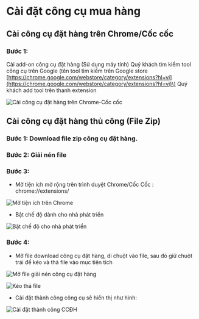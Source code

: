 # Cài đặt công cụ mua hàng

## Cài công cụ đặt hàng trên Chrome/Cốc cốc

### Bước 1:

Cài add-on công cụ đặt hàng \(Sử dụng máy tính\) Quý khách tìm kiếm tool công cụ trên Google \(tên tool tìm kiếm trên Google store [https://chrome.google.com/webstore/category/extensions?hl=vi](https://chrome.google.com/webstore/category/extensions?hl=vi)\) Quý khách add tool trên thanh extension

![C&#xE0;i c&#xF4;ng c&#x1EE5; &#x111;&#x1EB7;t h&#xE0;ng tr&#xEA;n Chrome-C&#x1ED1;c c&#x1ED1;c](https://user-images.githubusercontent.com/73226975/99616059-2bc44c80-2a4f-11eb-8e42-3df4522e00a3.png)

## Cài công cụ đặt hàng thủ công \(File Zip\)

### Bước 1: Download file zip công cụ đặt hàng.

### Bước 2: Giải nén file

### Bước 3:

* Mở tiện ích mở rộng trên trình duyệt Chrome/Cốc Cốc : chrome://extensions/

![M&#x1EDF; ti&#x1EC7;n &#xED;ch tr&#xEA;n Chrome](https://user-images.githubusercontent.com/73226975/100176124-4a6c8c80-2f02-11eb-91d7-135bc51783fb.png)

* Bật chế độ dành cho nhà phát triển

![B&#x1EAD;t ch&#x1EBF; &#x111;&#x1ED9; cho nh&#xE0; ph&#xE1;t tri&#x1EC3;n](https://user-images.githubusercontent.com/73226975/100176194-6b34e200-2f02-11eb-8b08-ff233322440b.png)

### Bước 4:

* Mở file download công cụ đặt hàng, di chuột vào file, sau đó giữ chuột trái để kéo và thả file vào mục tiện tích

![M&#x1EDF; file gi&#x1EA3;i n&#xE9;n c&#xF4;ng c&#x1EE5; &#x111;&#x1EB7;t h&#xE0;ng](https://user-images.githubusercontent.com/73226975/100176241-81db3900-2f02-11eb-87d6-b6dc0447aec4.png)

![K&#xE9;o th&#x1EA3; file](https://user-images.githubusercontent.com/73226975/100176268-8b64a100-2f02-11eb-8e1e-7c2a9bd60a04.png)

* Cài đặt thành công công cụ sẽ hiển thị như hình:

![C&#xE0;i &#x111;&#x1EB7;t th&#xE0;nh c&#xF4;ng CC&#x110;H](https://user-images.githubusercontent.com/73226975/100176438-dbdbfe80-2f02-11eb-862f-50362fcf78c6.png)

